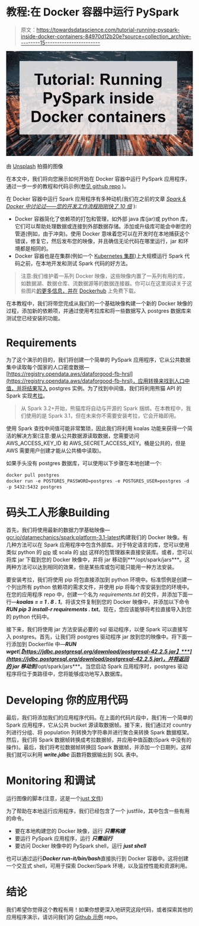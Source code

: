 # 教程:在 Docker 容器中运行 PySpark

> 原文：<https://towardsdatascience.com/tutorial-running-pyspark-inside-docker-containers-84970d12b20e?source=collection_archive---------15----------------------->

![](img/061126088828a62021170fa02fe26fac.png)

由 [Unsplash](https://unsplash.com/photos/sWOvgOOFk1g) 拍摄的图像

在本文中，我们将向您展示如何开始在 Docker 容器中运行 PySpark 应用程序，通过一步一步的教程和代码示例([参见 github repo](https://github.com/datamechanics/examples) )。

在 Docker 容器中运行 Spark 应用程序有多种动机(我们在之前的文章 [*Spark & Docker 中讨论过——您的开发工作流程刚刚快了 10 倍*](https://www.datamechanics.co/blog-post/spark-and-docker-your-spark-development-cycle-just-got-ten-times-faster) ):

*   Docker 容器简化了依赖项的打包和管理，如外部 java 库(jar)或 python 库，它们可以帮助处理数据或连接到外部数据存储。添加或升级库可能会中断您的管道(例如，由于冲突)。使用 Docker 意味着您可以在开发时在本地捕获这个错误，修复它，然后发布您的映像，并且确信无论代码在哪里运行，jar 和环境都是相同的。
*   Docker 容器也是在集群(例如一个 [Kubernetes 集群](https://www.datamechanics.co/blog-post/pros-and-cons-of-running-apache-spark-on-kubernetes))上大规模运行 Spark 代码之前，在本地开发和测试 Spark 代码的好方法。

> 注意:我们维护着一系列 Docker 映像，这些映像内置了一系列有用的库，如数据湖、数据仓库、流数据源等的数据连接器。你可以在这里阅读关于这些图片[的更多信息，并在](https://www.datamechanics.co/blog-post/optimized-spark-docker-images-now-available.) [Dockerhub](https://hub.docker.com/r/datamechanics/spark) 上免费下载。

在本教程中，我们将带您完成从我们的一个基础映像构建一个新的 Docker 映像的过程，添加新的依赖项，并通过使用考拉库和将一些数据写入 postgres 数据库来测试您已经安装的功能。

# ‍Requirements

为了这个演示的目的，我们将创建一个简单的 PySpark 应用程序，它从公共数据集中读取每个国家的人口密度数据—[https://registry.opendata.aws/dataforgood-fb-hrsl](https://registry.opendata.aws/dataforgood-fb-hrsl)，应用转换来找到人口中值，并将结果写入 postgres 实例。为了找到中间值，我们将利用熊猫 API 的 Spark 实现[考拉](https://koalas.readthedocs.io/en/latest/)。

> 从 Spark 3.2+开始，熊猫库将自动与开源的 Spark 捆绑。在本教程中，我们使用的是 Spark 3.1，但在未来你不需要安装考拉，它会开箱即用。

使用 Spark 查找中间值可能非常繁琐，因此我们将利用 koalas 功能来获得一个简洁的解决方案(注意:要从公共数据源读取数据，您需要访问 AWS_ACCESS_KEY_ID 和 AWS_SECRET_ACCESS_KEY。桶是公共的，但是 AWS 需要用户创建才能从公共桶中读取)。

如果手头没有 postgres 数据库，可以使用以下步骤在本地创建一个:

```
docker pull postgres
docker run -e POSTGRES_PASSWORD=postgres -e POSTGRES_USER=postgres -d -p 5432:5432 postgres
```

# 码头工人形象‍Building

首先，我们将使用最新的数据力学基础映像—[gcr.io/datamechanics/spark:platform-3.1-latest](https://gcr.io/datamechanics/spark:platform-3.1-latest)构建我们的 Docker 映像。有几种方法可以在 Spark 应用程序中包含外部库。对于特定语言的库，您可以使用类似 python 的 [pip](https://docs.python.org/3/installing/index.html) 或 scala 的 [sbt](https://www.scala-sbt.org/) 这样的包管理器来直接安装库。或者，您可以将库 jar 下载到您的 Docker 映像中，并将 jar 移动到***/opt/spark/jars***。这两种方法可以达到相同的效果，但是某些库或包可能只能用一种方法安装。

要安装考拉，我们将使用 pip 将包直接添加到 python 环境中。标准惯例是创建一个列出所有 python 依赖项的需求文件，并使用 pip 将每个库安装到您的环境中。在您的应用程序 repo 中，创建一个名为 *requirements.txt* 的文件，并添加下面一行—***koalas = = 1 . 8 . 1***。将该文件复制到您的 Docker 映像中，并添加以下命令***RUN pip 3 install-r requirements . txt***。现在，您应该能够将考拉直接导入到您的 python 代码中。

接下来，我们将使用 jar 方法安装必要的 sql 驱动程序，以便 Spark 可以直接写入 postgres。首先，让我们将 postgres 驱动程序 jar 放到您的映像中。将下面一行添加到 Dockerfile 中—***RUN wget***[***【https://jdbc.postgresql.org/download/postgresql-42.2.5.jar】***](https://jdbc.postgresql.org/download/postgresql-42.2.5.jar)，并将返回的 jar 移动到***/opt/spark/jars***。当您启动 Spark 应用程序时，postgres 驱动程序将位于类路径中，您将能够成功地写入数据库。

# ‍Developing 你的应用代码

最后，我们将添加我们的应用程序代码。在上面的代码片段中，我们有一个简单的 Spark 应用程序，它从公共 bucket 源读取数据帧。接下来，我们通过对 country 列进行分组、将 population 列转换为字符串并进行聚合来转换 Spark 数据框架。然后，我们将 Spark 数据帧转换成考拉数据帧，并应用中值函数(Spark 中没有的操作)。最后，我们将考拉数据帧转换回 Spark 数据帧，并添加一个日期列，这样我们就可以利用 ***write.jdbc*** 函数将数据输出到 SQL 表中。‍

# ‍Monitoring 和调试

运行图像的脚本(注意，这是一个[just 文件](https://github.com/casey/just))

为了帮助在本地运行应用程序，我们已经包含了一个 justfile，其中包含一些有用的命令。

*   要在本地构建您的 Docker 映像，运行 ***只需构建***
*   要运行 PySpark 应用程序，运行 ***只需运行***
*   要访问 Docker 映像中的 PySpark shell，运行 ***just shell***

也可以通过运行***Docker run-it<image name>/bin/bash***直接执行到 Docker 容器中。这将创建一个交互式 shell，可用于探索 Docker/Spark 环境，以及监控性能和资源利用。

# 结论

我们希望你觉得这个教程有用！如果你想更深入地研究这段代码，或者探索其他的应用程序演示，请访问我们的 [Github 示例](https://github.com/datamechanics/examples) repo。